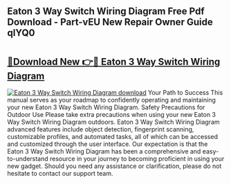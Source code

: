 ## Eaton 3 Way Switch Wiring Diagram Free Pdf Download - Part-vEU New Repair Owner Guide qlYQ0

# <h2><a href="http://dfj3r1e.blite.top/?on=Eaton+3+Way+Switch+Wiring+Diagram">🔗Download New 👉🔴 Eaton 3 Way Switch Wiring Diagram</a></h2>

[![Eaton 3 Way Switch Wiring Diagram download](https://i.imgur.com/lujVjoI.png)](http://dfj3r1e.blite.top/?on=Eaton+3+Way+Switch+Wiring+Diagram)
Your Path to Success This manual serves as your roadmap to confidently operating and maintaining your new Eaton 3 Way Switch Wiring Diagram. Safety Precautions for Outdoor Use Please take extra precautions when using your new Eaton 3 Way Switch Wiring Diagram outdoors. Eaton 3 Way Switch Wiring Diagram advanced features include object detection, fingerprint scanning, customizable profiles, and automated tasks, all of which can be accessed and customized through the user interface. Our expectation is that the Eaton 3 Way Switch Wiring Diagram has been a comprehensive and easy-to-understand resource in your journey to becoming proficient in using your new gadget. Should you need any assistance or clarification, please do not hesitate to contact our support team.
